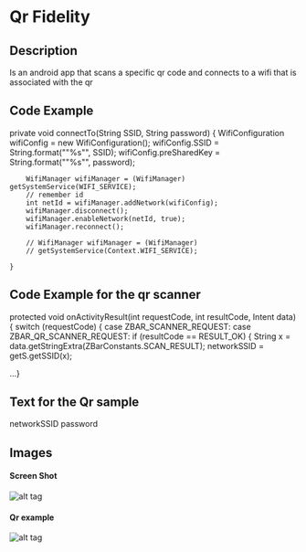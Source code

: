# Qr Fidelity

## Description
Is an android app that scans a specific qr code and connects to a wifi that is associated with the qr

## Code Example

private void connectTo(String SSID, String password) {
		WifiConfiguration wifiConfig = new WifiConfiguration();
		wifiConfig.SSID = String.format("\"%s\"", SSID);
		wifiConfig.preSharedKey = String.format("\"%s\"", password);

		WifiManager wifiManager = (WifiManager) getSystemService(WIFI_SERVICE);
		// remember id
		int netId = wifiManager.addNetwork(wifiConfig);
		wifiManager.disconnect();
		wifiManager.enableNetwork(netId, true);
		wifiManager.reconnect();

		// WifiManager wifiManager = (WifiManager)
		// getSystemService(Context.WIFI_SERVICE);

	}

## Code Example for the qr scanner

protected void onActivityResult(int requestCode, int resultCode, Intent data) {
		switch (requestCode) {
		case ZBAR_SCANNER_REQUEST:
		case ZBAR_QR_SCANNER_REQUEST:
			if (resultCode == RESULT_OK) {
				String x = data.getStringExtra(ZBarConstants.SCAN_RESULT);
				networkSSID = getS.getSSID(x);

...}

## Text for the Qr sample
<ssid>networkSSID</ssid> 
<pass>password</pass>


## Images

#### Screen Shot
![alt tag](https://raw.githubusercontent.com/Kitsopappas/Qr-Fidelity/master/images/img1.jpg)


#### Qr example

![alt tag](https://raw.githubusercontent.com/Kitsopappas/Qr-Fidelity/master/images/qr_sample.png)
